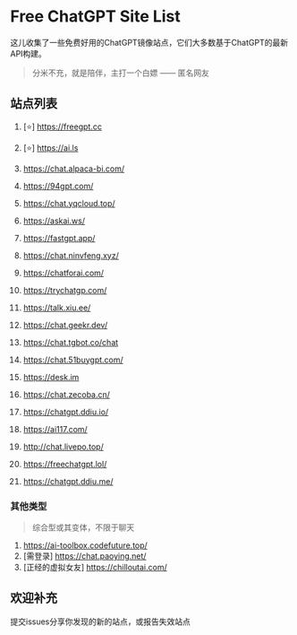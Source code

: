 # Free ChatGPT Site List

这儿收集了一些免费好用的ChatGPT镜像站点，它们大多数基于ChatGPT的最新API构建。

> 分米不充，就是陪伴，主打一个白嫖 —— 匿名网友

## 站点列表

1. [⭐] https://freegpt.cc

2. [⭐] https://ai.ls

3. https://chat.alpaca-bi.com/

4. https://94gpt.com/

5. https://chat.yqcloud.top/

6. https://askai.ws/

7. https://fastgpt.app/

8. https://chat.ninvfeng.xyz/

9. https://chatforai.com/

10. https://trychatgp.com/

11. https://talk.xiu.ee/

12. https://chat.geekr.dev/

13. https://chat.tgbot.co/chat

14. https://chat.51buygpt.com/

15. https://desk.im

16. https://chat.zecoba.cn/

17. https://chatgpt.ddiu.io/

18. https://ai117.com/

19. http://chat.livepo.top/

20. https://freechatgpt.lol/

21. https://chatgpt.ddiu.me/

### 其他类型

> 综合型或其变体，不限于聊天

1. https://ai-toolbox.codefuture.top/
2. [需登录] https://chat.paoying.net/
3. [正经的虚拟女友] https://chilloutai.com/

## 欢迎补充

提交issues分享你发现的新的站点，或报告失效站点 